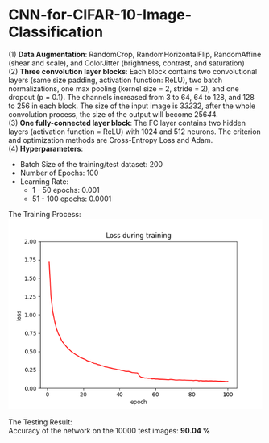 # CNN-for-CIFAR-10-Image-Classification
(1) **Data Augmentation**: RandomCrop, RandomHorizontalFlip, RandomAffine (shear and scale), and ColorJitter (brightness, contrast, and saturation)  
(2) **Three convolution layer blocks**: Each block contains two convolutional layers (same size padding, activation function: ReLU), two batch normalizations, one max pooling (kernel size = 2, stride = 2), and one dropout (p = 0.1). The channels increased from 3 to 64, 64 to 128, and 128 to 256 in each block. The size of the input image is 3*32*32, after the whole convolution process, the size of the output will become 256*4*4.  
(3) **One fully-connected layer block**: The FC layer contains two hidden layers (activation function = ReLU) with 1024 and 512 neurons. The criterion and optimization methods are Cross-Entropy Loss and Adam.  
(4) **Hyperparameters**:  
* Batch Size of the training/test dataset: 200  
* Number of Epochs: 100  
* Learning Rate:  
  * 1 - 50 epochs: 0.001  
  * 51 - 100 epochs: 0.0001  
  
The Training Process:   
![result](plots/training.png)  
  
The Testing Result:  
Accuracy of the network on the 10000 test images: **90.04 %**
